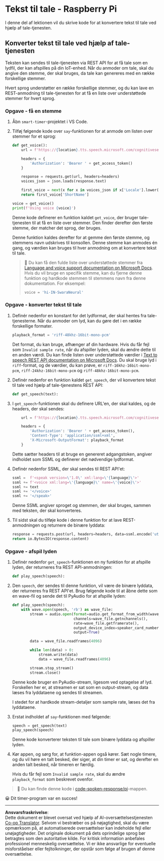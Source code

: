<!--
CO_OP_TRANSLATOR_METADATA:
{
  "original_hash": "606f3af1c78e3741e48ce77c31cea626",
  "translation_date": "2025-08-27T20:57:15+00:00",
  "source_file": "6-consumer/lessons/3-spoken-feedback/pi-text-to-speech.md",
  "language_code": "da"
}
-->
# Tekst til tale - Raspberry Pi

I denne del af lektionen vil du skrive kode for at konvertere tekst til tale ved hjælp af tale-tjenesten.

## Konverter tekst til tale ved hjælp af tale-tjenesten

Teksten kan sendes til tale-tjenesten via REST API for at få tale som en lydfil, der kan afspilles på din IoT-enhed. Når du anmoder om tale, skal du angive den stemme, der skal bruges, da tale kan genereres med en række forskellige stemmer.

Hvert sprog understøtter en række forskellige stemmer, og du kan lave en REST-anmodning til tale-tjenesten for at få en liste over understøttede stemmer for hvert sprog.

### Opgave - få en stemme

1. Åbn `smart-timer`-projektet i VS Code.

1. Tilføj følgende kode over `say`-funktionen for at anmode om listen over stemmer for et sprog:

    ```python
    def get_voice():
        url = f'https://{location}.tts.speech.microsoft.com/cognitiveservices/voices/list'
    
        headers = {
            'Authorization': 'Bearer ' + get_access_token()
        }
    
        response = requests.get(url, headers=headers)
        voices_json = json.loads(response.text)
    
        first_voice = next(x for x in voices_json if x['Locale'].lower() == language.lower() and x['VoiceType'] == 'Neural')
        return first_voice['ShortName']
    
    voice = get_voice()
    print(f'Using voice {voice}')
    ```

    Denne kode definerer en funktion kaldet `get_voice`, der bruger tale-tjenesten til at få en liste over stemmer. Den finder derefter den første stemme, der matcher det sprog, der bruges.

    Denne funktion kaldes derefter for at gemme den første stemme, og stemmens navn udskrives til konsollen. Denne stemme kan anmodes én gang, og værdien kan bruges til hver anmodning om at konvertere tekst til tale.

    > 💁 Du kan få den fulde liste over understøttede stemmer fra [Language and voice support documentation on Microsoft Docs](https://docs.microsoft.com/azure/cognitive-services/speech-service/language-support?WT.mc_id=academic-17441-jabenn#text-to-speech). Hvis du vil bruge en specifik stemme, kan du fjerne denne funktion og hardkode stemmen til stemmens navn fra denne dokumentation. For eksempel:
    >
    > ```python
    > voice = 'hi-IN-SwaraNeural'
    > ```

### Opgave - konverter tekst til tale

1. Definér nedenfor en konstant for det lydformat, der skal hentes fra tale-tjenesterne. Når du anmoder om lyd, kan du gøre det i en række forskellige formater.

    ```python
    playback_format = 'riff-48khz-16bit-mono-pcm'
    ```

    Det format, du kan bruge, afhænger af din hardware. Hvis du får fejl som `Invalid sample rate`, når du afspiller lyden, skal du ændre dette til en anden værdi. Du kan finde listen over understøttede værdier i [Text to speech REST API documentation on Microsoft Docs](https://docs.microsoft.com/azure/cognitive-services/speech-service/rest-text-to-speech?WT.mc_id=academic-17441-jabenn#audio-outputs). Du skal bruge lyd i `riff`-format, og de værdier, du kan prøve, er `riff-16khz-16bit-mono-pcm`, `riff-24khz-16bit-mono-pcm` og `riff-48khz-16bit-mono-pcm`.

1. Definér nedenfor en funktion kaldet `get_speech`, der vil konvertere tekst til tale ved hjælp af tale-tjenestens REST API:

    ```python
    def get_speech(text):
    ```

1. I `get_speech`-funktionen skal du definere URL'en, der skal kaldes, og de headers, der skal sendes:

    ```python
        url = f'https://{location}.tts.speech.microsoft.com/cognitiveservices/v1'
    
        headers = {
            'Authorization': 'Bearer ' + get_access_token(),
            'Content-Type': 'application/ssml+xml',
            'X-Microsoft-OutputFormat': playback_format
        }
    ```

    Dette sætter headers til at bruge en genereret adgangstoken, angiver indholdet som SSML og definerer det nødvendige lydformat.

1. Definér nedenfor SSML, der skal sendes til REST API'et:

    ```python
    ssml =  f'<speak version=\'1.0\' xml:lang=\'{language}\'>'
    ssml += f'<voice xml:lang=\'{language}\' name=\'{voice}\'>'
    ssml += text
    ssml += '</voice>'
    ssml += '</speak>'
    ```

    Denne SSML angiver sproget og stemmen, der skal bruges, sammen med teksten, der skal konverteres.

1. Til sidst skal du tilføje kode i denne funktion for at lave REST-anmodningen og returnere de binære lyddata:

    ```python
    response = requests.post(url, headers=headers, data=ssml.encode('utf-8'))
    return io.BytesIO(response.content)
    ```

### Opgave - afspil lyden

1. Definér nedenfor `get_speech`-funktionen en ny funktion for at afspille lyden, der returneres fra REST API-anmodningen:

    ```python
    def play_speech(speech):
    ```

1. Den `speech`, der sendes til denne funktion, vil være de binære lyddata, der returneres fra REST API'et. Brug følgende kode til at åbne dette som en wave-fil og sende det til PyAudio for at afspille lyden:

    ```python
    def play_speech(speech):
        with wave.open(speech, 'rb') as wave_file:
            stream = audio.open(format=audio.get_format_from_width(wave_file.getsampwidth()),
                                channels=wave_file.getnchannels(),
                                rate=wave_file.getframerate(),
                                output_device_index=speaker_card_number,
                                output=True)

            data = wave_file.readframes(4096)

            while len(data) > 0:
                stream.write(data)
                data = wave_file.readframes(4096)

            stream.stop_stream()
            stream.close()
    ```

    Denne kode bruger en PyAudio-stream, ligesom ved optagelse af lyd. Forskellen her er, at streamen er sat som en output-stream, og data læses fra lyddataene og sendes til streamen.

    I stedet for at hardkode stream-detaljer som sample rate, læses det fra lyddataene.

1. Erstat indholdet af `say`-funktionen med følgende:

    ```python
    speech = get_speech(text)
    play_speech(speech)
    ```

    Denne kode konverterer teksten til tale som binære lyddata og afspiller lyden.

1. Kør appen, og sørg for, at funktion-appen også kører. Sæt nogle timere, og du vil høre en talt besked, der siger, at din timer er sat, og derefter en anden talt besked, når timeren er færdig.

    Hvis du får fejl som `Invalid sample rate`, skal du ændre `playback_format` som beskrevet ovenfor.

> 💁 Du kan finde denne kode i [code-spoken-response/pi](../../../../../6-consumer/lessons/3-spoken-feedback/code-spoken-response/pi)-mappen.

😀 Dit timer-program var en succes!

---

**Ansvarsfraskrivelse**:  
Dette dokument er blevet oversat ved hjælp af AI-oversættelsestjenesten [Co-op Translator](https://github.com/Azure/co-op-translator). Selvom vi bestræber os på nøjagtighed, skal du være opmærksom på, at automatiserede oversættelser kan indeholde fejl eller unøjagtigheder. Det originale dokument på dets oprindelige sprog bør betragtes som den autoritative kilde. For kritisk information anbefales professionel menneskelig oversættelse. Vi er ikke ansvarlige for eventuelle misforståelser eller fejltolkninger, der opstår som følge af brugen af denne oversættelse.